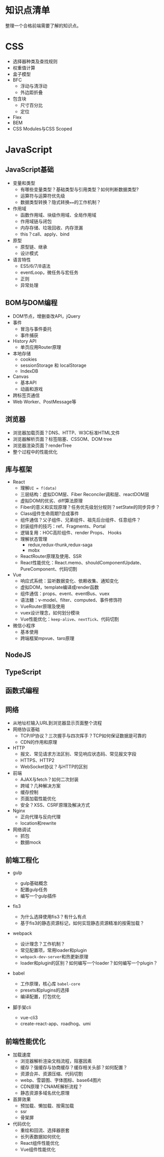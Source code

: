 
# 知识点清单
整理一个合格前端需要了解的知识点。

CSS
===

* 选择器种类及查找规则
* 权重值计算
* 盒子模型
* BFC
    * 浮动与清浮动
    * 外边距折叠
* 包含块
    * 尺寸百分比
    * 定位
* Flex
* BEM
* CSS Modules与CSS Scoped


JavaScript
===

## JavaScript基础

* 变量和类型
    * 有哪些变量类型？基础类型与引用类型？如何判断数据类型?
    * 运算符与运算符优先级
    * 数据类型转换？隐式转换`==`的工作机制？
* 作用域
    * 函数作用域、块级作用域、全局作用域
    * 作用域链与闭包
    * 内存存储、垃圾回收、内存泄漏
    * this？call、apply、bind
* 原型
    * 原型链、继承
    * 设计模式
* 语言特性
    * ES5/6/7/8语法
    * eventLoop，微任务与宏任务
    * 正则
    * 异常处理

## BOM与DOM编程
* DOM节点，增删查改API，jQuery
* 事件
    * 冒泡与事件委托
    * 事件捕获
* History API
    * 单页应用Router原理
* 本地存储
    * cookies
    * sessionStorage 和 localStorage
    * IndexDB
* Canvas
    * 基本API
    * 动画和游戏
* 跨标签页通信
* Web Worker、PostMessage等

## 浏览器
* 浏览器加载页面？DNS、HTTP、W3C标准HTML文件
* 浏览器解析页面？标签阻塞、CSSOM、DOM tree
* 浏览器渲染页面？renderTree
* 整个过程中的性能优化

## 库与框架
* React
    * 理解`UI = f(data)`
    * 三层结构：虚拟DOM层、Fiber Reconciler调和层、reactDOM层
    * 虚拟DOM的优劣、diff算法原理
    * Fiber的意义和实现原理？任务优先级划分规则？setState的同步异步？
    * Class组件生命周期?合成事件
    * 组件通信？父子组件、兄弟组件、祖先后台组件、任意组件？
    * 封装组件的技巧：ref、Fragments、Portal
    * 逻辑复用：HOC高阶组件、render Props、 Hooks
    * 理解状态管理
        * redux,redux-thunk,redux-saga
        * mobx
    * ReactRouter原理及使用、SSR
    * React性能优化：React.memo、shouldComponentUpdate、PureComponent、代码切割
* Vue
    * 响应式系统：监听数据变化、依赖收集、通知变化
    * 虚拟DOM，template编译成render函数
    * 组件通信：props、event、eventBus、vuex
    * 语法糖：v-model、filter、computed、事件修饰符
    * VueRouter原理及使用
    * vuex设计理念，如何划分模块
    * Vue性能优化：`keep-alive`、`nextTick`、代码切割
* 微信小程序
    * 基本使用
    * 跨端框架mpvue、taro原理

## NodeJS

## TypeScript

## 函数式编程

## 网络
* 从地址栏输入URL到浏览器显示页面整个流程
* 网络协议基础
    * TCP/IP协议？三次握手与四次挥手？TCP如何保证数据是可靠的
    * CDN的作用和原理
* HTTP
    * 报文、常见请求方法区别、常见响应状态码、常见报文字段
    * HTTPS、HTTP2
    * WebSocket协议？与HTTP的区别
* 前端
    * AJAX与fetch？如何二次封装
    * 跨域？几种解决方案
    * 缓存控制
    * 页面加载性能优化
    * 安全？XSS、CSRF原理及解决方式
* Nginx
    * 正向代理与反向代理
    * location和rewrite
* 网络调试
    * 抓包
    * 数据mock

## 前端工程化

* gulp
    * gulp基础概念
    * 配置gulp任务
    * 编写一个gulp插件
* fis3
    * 为什么选择使用fis3？有什么有点
    * 基于fis3的静态资源标记，如何实现静态资源精准的按需加载？
* webpack
    * 设计理念？工作机制？
    * 常见配置项，常用loader和plugin
    * `webpack-dev-server`和热更新原理
    * loader和plugin的区别？如何编写一个loader？如何编写一个plugin？
* babel
    * 工作原理，核心库 `babel-core`
    * presets和plugins的选择
    * 编译配置，打包优化

* 脚手架cli
    * vue-cli3
    * create-react-app、roadhog、umi

## 前端性能优化
* 加载速度
    * 浏览器解析渲染文档流程，阻塞因素
    * 缓存？强缓存与协商缓存？缓存相关头部？如何配置？
    * 资源合并、资源压缩、代码切割
    * webp、雪碧图、字体图标、base64图片
    * CDN原理？CNAME解析流程？
    * 静态资源多域名优化原理
* 首屏效果
    * 预加载、懒加载、按需加载
    * ssr
    * 骨架屏
* 代码优化
    * 重绘和回流、选择器嵌套
    * 长列表数据如何优化
    * React组件性能优化
    * Vue组件性能优化